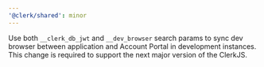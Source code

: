 ```yaml
---
'@clerk/shared': minor
---
```


Use both `__clerk_db_jwt` and `__dev_browser` search params to sync dev browser between application and Account Portal in development instances.
This change is required to support the next major version of the ClerkJS.
